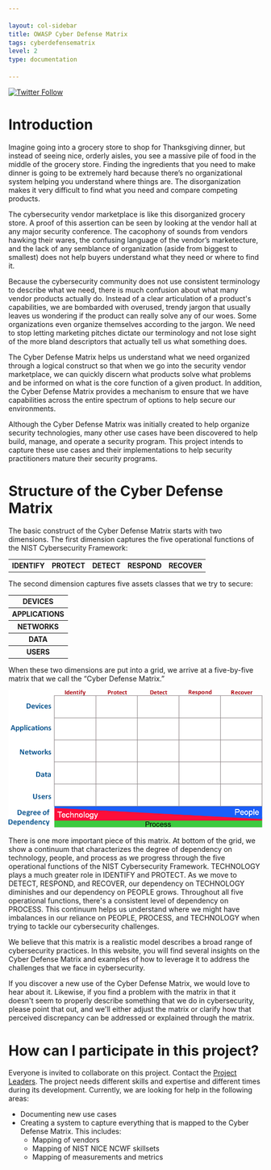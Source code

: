 ```yaml
---

layout: col-sidebar
title: OWASP Cyber Defense Matrix
tags: cyberdefensematrix
level: 2
type: documentation

---
```


[![Twitter Follow](https://img.shields.io/twitter/follow/cyberdefmatrix.svg?style=social&label=Follow)](https://twitter.com/cyberdefmatrix)


# Introduction

Imagine going into a grocery store to shop for Thanksgiving dinner, but instead of seeing nice, orderly aisles, you see a massive pile of food in the middle of the grocery store. Finding the ingredients that you need to make dinner is going to be extremely hard because there’s no organizational system helping you understand where things are. The disorganization makes it very difficult to find what you need and compare competing products.

The cybersecurity vendor marketplace is like this disorganized grocery store. A proof of this assertion can be seen by looking at the vendor hall at any major security conference. The cacophony of sounds from vendors hawking their wares, the confusing language of the vendor’s marketecture, and the lack of any semblance of organization (aside from biggest to smallest) does not help buyers understand what they need or where to find it.

Because the cybersecurity community does not use consistent terminology to describe what we need, there is much confusion about what many vendor products actually do. Instead of a clear articulation of a product's capabilities, we are bombarded with overused, trendy jargon that usually leaves us wondering if the product can really solve any of our woes. Some organizations even organize themselves according to the jargon. We need to stop letting marketing pitches dictate our terminology and not lose sight of the more bland descriptors that actually tell us what something does.

The Cyber Defense Matrix helps us understand what we need organized through a logical construct so that when we go into the security vendor marketplace, we can quickly discern what products solve what problems and be informed on what is the core function of a given product. In addition, the Cyber Defense Matrix provides a mechanism to ensure that we have capabilities across the entire spectrum of options to help secure our environments.

Although the Cyber Defense Matrix was initially created to help organize security technologies, many other use cases have been discovered to help build, manage, and operate a security program. This project intends to capture these use cases and their implementations to help security practitioners mature their security programs.

# Structure of the Cyber Defense Matrix

The basic construct of the Cyber Defense Matrix starts with two dimensions. The first dimension captures the five operational functions of the NIST Cybersecurity Framework:

<table><th>IDENTIFY</th><th>PROTECT</th><th>DETECT</th><th>RESPOND</th><th>RECOVER</th></table>

The second dimension captures five assets classes that we try to secure:

<table><th>DEVICES</th></tr><th>APPLICATIONS</th></tr><th>NETWORKS</th></tr><th>DATA</th></tr><th>USERS</th></table>

When these two dimensions are put into a grid, we arrive at a five-by-five matrix that we call the “Cyber Defense Matrix.”

![Cyber Defense Matrix](assets/images/CyberDefenseMatrix.png "Cyber Defense Matrix")

There is one more important piece of this matrix. At bottom of the grid, we show a continuum that characterizes the degree of dependency on technology, people, and process as we progress through the five operational functions of the NIST Cybersecurity Framework.  TECHNOLOGY plays a much greater role in IDENTIFY and PROTECT. As we move to DETECT, RESPOND, and RECOVER, our dependency on TECHNOLOGY diminishes and our dependency on PEOPLE grows. Throughout all five operational functions, there's a consistent level of dependency on PROCESS. This continuum helps us understand where we might have imbalances in our reliance on PEOPLE, PROCESS, and TECHNOLOGY when trying to tackle our cybersecurity challenges.

We believe that this matrix is a realistic model describes a broad range of cybersecurity practices. In this website, you will find several insights on the Cyber Defense Matrix and examples of how to leverage it to address the challenges that we face in cybersecurity.

If you discover a new use of the Cyber Defense Matrix, we would love to hear about it. Likewise, if you find a problem with the matrix in that it doesn't seem to properly describe something that we do in cybersecurity, please point that out, and we'll either adjust the matrix or clarify how that perceived discrepancy can be addressed or explained through the matrix.

# How can I participate in this project?

Everyone is invited to collaborate on this project. Contact the [Project Leaders](leaders.md "Project Leaders"). The project needs different skills and expertise and different times during its development. Currently, we are looking for help in the following areas:

- Documenting new use cases
- Creating a system to capture everything that is mapped to the Cyber Defense Matrix. This includes:
	- Mapping of vendors
	- Mapping of NIST NICE NCWF skillsets
	- Mapping of measurements and metrics
	
